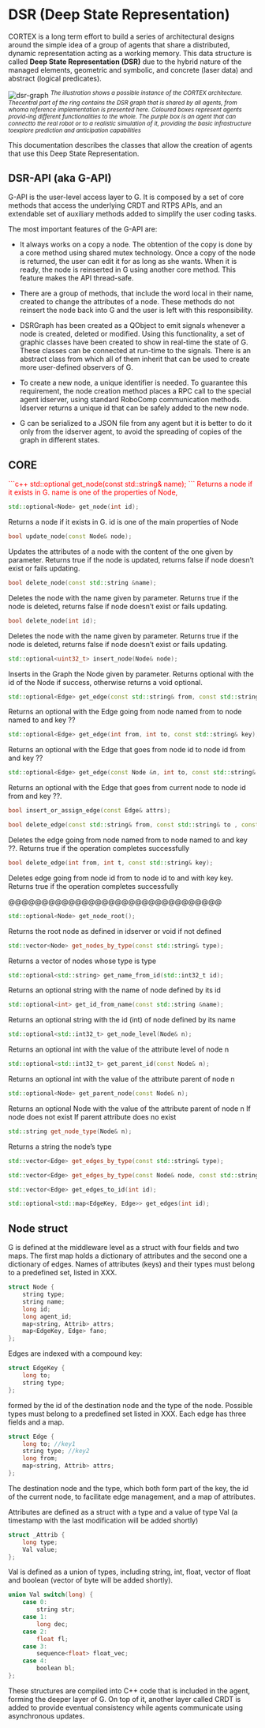 # DSR (Deep State Representation)



CORTEX is a long term effort to build a series of architectural designs around the simple idea 
of a group of agents that share a distributed, dynamic representation acting as a working memory. 
This data structure is called **Deep State Representation (DSR)** due to the hybrid nature 
of the managed elements, geometric and symbolic, and concrete (laser data) and abstract (logical predicates).

![dsr-graph](https://user-images.githubusercontent.com/5784096/89400000-88576200-d713-11ea-8ac2-d2980568c2dc.png)
<sup>*The illustration shows a possible instance of the CORTEX architecture. Thecentral part of the ring contains the DSR graph that is shared by all agents, from whoma reference implementation is presented here. Coloured boxes represent agents provid-ing different functionalities to the whole. The purple box is an agent that can connectto the real robot or to a realistic simulation of it, providing the basic infrastructure toexplore prediction and anticipation capabilities*</sup>

This documentation describes the classes that allow the creation of agents that use this Deep State Representation.

## DSR-API (aka G-API)
G-API is the user-level access layer to G. It is composed by a set of core methods that access the underlying CRDT and RTPS APIs, and an extendable  set of auxiliary methods added to simplify the user coding tasks. 


The most important features of the G-API are:

-   It always works on a copy a node. The obtention of the copy is done by a core method using shared mutex technology. Once a copy of the node is returned, the user can edit it for as long as she wants. When it is ready, the node is reinserted in G using another core method. This feature makes the API thread-safe.
    
-   There are a group of methods, that include the word local in their name, created to change the attributes of a node. These methods do not reinsert the node back into G and the user is left with this responsibility.
    
-   DSRGraph has been created as a QObject to emit signals whenever a node is created, deleted or modified. Using this functionality, a set of graphic classes have been created to show in real-time the state of G. These classes can be connected at run-time to the signals. There is an abstract class from which all of them inherit that can be used to create more user-defined observers of G.
    
-   To create a new node, a unique identifier is needed. To guarantee this requirement, the node creation method places a RPC call to the special agent idserver, using standard RoboComp communication methods. Idserver returns a unique id that can be safely added to the new node.
    

-   G can be serialized to a JSON file from any agent but it is better to do it only from the idserver agent, to avoid the spreading of copies of the graph in different states.


## CORE

<span style="color:red">
```c++
std::optional<Node> get_node(const std::string& name);
```
Returns a node if it exists in G. name is one of the properties of Node,
</span>

  
```c++
std::optional<Node> get_node(int id);
```
Returns a node if it exists in G. id is one of the main properties of Node

  
```c++
bool update_node(const Node& node);
```
Updates the attributes of a node with the content of the one given by parameter.
Returns true if the node is updated, returns false if node doesn’t exist or fails updating.

  
```c++
bool delete_node(const std::string &name);
```
Deletes the node with the name given by parameter.
Returns true if the node is deleted, returns false if node doesn’t exist or fails updating.

  
```c++
bool delete_node(int id);
```
Deletes the node with the name given by parameter.
Returns true if the node is deleted, returns false if node doesn’t exist or fails updating.

  
```c++
std::optional<uint32_t> insert_node(Node& node);
```
Inserts in the Graph the Node given by parameter.
Returns optional with the id of the Node if success, otherwise returns a void optional.

  
```c++
std::optional<Edge> get_edge(const std::string& from, const std::string& to, const std::string& key);
```
Returns an optional with the Edge going from node named from to node named to and key ??

  
```c++
std::optional<Edge> get_edge(int from, int to, const std::string& key);
```
Returns an optional with the Edge that goes from node id to node id from and key ??

  
```c++
std::optional<Edge> get_edge(const Node &n, int to, const std::string& key)
```
Returns an optional with the Edge that goes from current node to node id from and key ??.

  
```c++
bool insert_or_assign_edge(const Edge& attrs);
```
  
```c++
bool delete_edge(const std::string& from, const std::string& to , const std::string& key);
```
Deletes the edge going from node named from to node named to and key ??.
Returns true if the operation completes successfully

  
```c++
bool delete_edge(int from, int t, const std::string& key);
```
Deletes edge going from node id from to node id to and with key key.
Returns true if the operation completes successfully

  

@@@@@@@@@@@@@@@@@@@@@@@@@@@@@@@@

  
```c++
std::optional<Node> get_node_root();
```
Returns the root node as defined in idserver or void if not defined
  
```c++
std::vector<Node> get_nodes_by_type(const std::string& type);
```
Returns a vector of nodes whose type is type

  
```c++
std::optional<std::string> get_name_from_id(std::int32_t id);
```
Returns an optional string with the name of node defined by its id

  
```c++
std::optional<int> get_id_from_name(const std::string &name);
```
Returns an optional string with the id (int) of node defined by its name

  
```c++
std::optional<std::int32_t> get_node_level(Node& n);
```
Returns an optional int with the value of the attribute level of node n
  
```c++
std::optional<std::int32_t> get_parent_id(const Node& n);
```
Returns an optional int with the value of the attribute parent of node n

  
```c++
std::optional<Node> get_parent_node(const Node& n);
```
Returns an optional Node with the value of the attribute parent of node n
If node does not exist
If parent attribute does no exist
  
```c++
std::string get_node_type(Node& n);
```
Returns a string the node’s type

```c++
std::vector<Edge> get_edges_by_type(const std::string& type);
```
```c++
std::vector<Edge> get_edges_by_type(const Node& node, const std::string& type);
```
```c++
std::vector<Edge> get_edges_to_id(int id);
```
```c++
std::optional<std::map<EdgeKey, Edge>> get_edges(int id);
```


## Node struct

G is defined at the middleware level as a struct with four fields and two maps. The first map holds a dictionary of attributes and the second one a dictionary of edges. Names of attributes (keys) and their types must belong to a predefined set, listed in XXX.  
  
```c++
struct Node {
	string type;
	string name;
	long id;
	long agent_id;
	map<string, Attrib> attrs;
	map<EdgeKey, Edge> fano;
};
```
 
 Edges are indexed with a compound key:
```c++
struct EdgeKey {
	long to;
	string type;
};
```

  

formed by the id of the destination node and the type of the node. Possible types must belong to a predefined set listed in XXX. Each edge has three fields and a map.
```c++
struct Edge {
	long to; //key1
	string type; //key2
	long from;
	map<string, Attrib> attrs;
};
```

The destination node and the type, which both form part of the key, the id of the current node, to facilitate edge management, and a map of attributes.

Attributes are defined as a struct with a type and a value of type Val (a timestamp with the last modification will be added shortly)
```c++
struct _Attrib {
	long type;
	Val value;
};
```

Val is defined as a union of types, including string, int, float, vector of float and boolean (vector of byte will be added shortly).

```c++
union Val switch(long) {
	case 0:
		string str;
	case 1:
		long dec;
	case 2:
		float fl;
	case 3:
		sequence<float> float_vec;
	case 4:
		boolean bl;
};
```
  

These structures are compiled into C++ code that is included in the agent, forming the deeper layer of G. On top of it, another layer called CRDT is added to provide eventual consistency while agents communicate using asynchronous updates.



<!--stackedit_data:
eyJoaXN0b3J5IjpbLTExMjEwMDAwMDksNjk1ODUwNzJdfQ==
-->